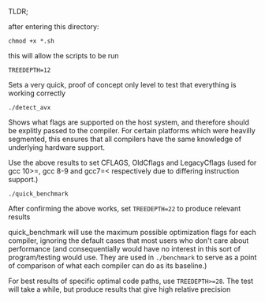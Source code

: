 TLDR;

after entering this directory:

`chmod +x *.sh `

this will allow the scripts to be run

`TREEDEPTH=12`

Sets a very quick, proof of concept only level to test that everything is working correctly

`./detect_avx`

Shows what flags are supported on the host system, and therefore should be explitly passed to the compiler.
For certain platforms which were heavilly segmented, this ensures that all compilers have the same knowledge of underlying hardware support.

Use the above results to set CFLAGS, OldCflags and LegacyCflags (used for gcc 10>=, gcc 8-9 and gcc7=< respectively due to differing instruction support.)

`./quick_benchmark`

After confirming the above works, set `TREEDEPTH=22` to produce relevant results

quick_benchmark will use the maximum possible optimization flags for each compiler, ignoring the default cases that most users who don't care about performance (and consequentially would have no interest in this sort of program/testing would use. They are used in `./benchmark` to serve as a point of comparison of what each compiler can do as its baseline.)

For best results of specific optimal code paths, use `TREEDEPTH>=28`. The test will take a while, but produce results that give high relative precision
